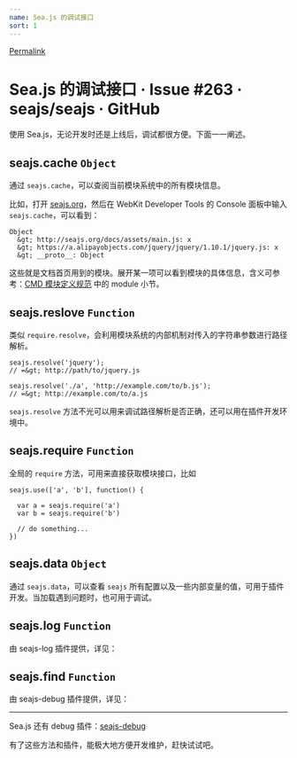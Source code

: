 ```yaml
---
name: Sea.js 的调试接口
sort: 1
---
```


[Permalink](https://github.com/seajs/seajs/issues/263 "Permalink to Sea.js 的调试接口 · Issue #263 · seajs/seajs · GitHub")

# Sea.js 的调试接口 · Issue #263 · seajs/seajs · GitHub

使用 Sea.js，无论开发时还是上线后，调试都很方便。下面一一阐述。

## seajs.cache `Object`

通过 `seajs.cache`，可以查阅当前模块系统中的所有模块信息。

比如，打开 [seajs.org][1]，然后在 WebKit Developer Tools 的 Console 面板中输入 `seajs.cache`，可以看到：


    Object
      &gt; http://seajs.org/docs/assets/main.js: x
      &gt; https://a.alipayobjects.com/jquery/jquery/1.10.1/jquery.js: x
      &gt; __proto__: Object


这些就是文档首页用到的模块。展开某一项可以看到模块的具体信息，含义可参考：[CMD 模块定义规范][2] 中的 module 小节。

## seajs.reslove `Function`

类似 `require.resolve`，会利用模块系统的内部机制对传入的字符串参数进行路径解析。


    seajs.resolve('jquery');
    // =&gt; http://path/to/jquery.js

    seajs.resolve('./a', 'http://example.com/to/b.js');
    // =&gt; http://example.com/to/a.js



`seajs.resolve` 方法不光可以用来调试路径解析是否正确，还可以用在插件开发环境中。

## seajs.require `Function`

全局的 `require` 方法，可用来直接获取模块接口，比如


    seajs.use(['a', 'b'], function() {

      var a = seajs.require('a')
      var b = seajs.require('b')

      // do something...
    })


## seajs.data `Object`

通过 `seajs.data`，可以查看 `seajs` 所有配置以及一些内部变量的值，可用于插件开发。当加载遇到问题时，也可用于调试。

## seajs.log `Function`

由 seajs-log 插件提供，详见：

## seajs.find `Function`

由 seajs-debug 插件提供，详见：

* * *

Sea.js 还有 debug 插件：[seajs-debug][3]

有了这些方法和插件，能极大地方便开发维护，赶快试试吧。

   [1]: http://seajs.org/
   [2]: https://github.com/seajs/seajs/issues/242
   [3]: https://github.com/seajs/seajs-debug
  
